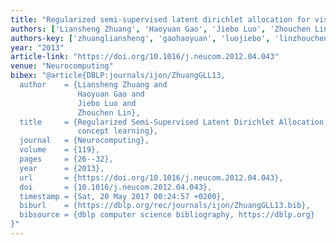 ```yaml
---
title: "Regularized semi-supervised latent dirichlet allocation for visual concept learning"
authors: ['Liansheng Zhuang', 'Haoyuan Gao', 'Jiebo Luo', 'Zhouchen Lin']
authors-key: ['zhuangliansheng', 'gaohaoyuan', 'luojiebo', 'linzhouchen']
year: "2013"
article-link: "https://doi.org/10.1016/j.neucom.2012.04.043"
venue: "Neurocomputing"
bibex: "@article{DBLP:journals/ijon/ZhuangGLL13,
  author    = {Liansheng Zhuang and
               Haoyuan Gao and
               Jiebo Luo and
               Zhouchen Lin},
  title     = {Regularized Semi-Supervised Latent Dirichlet Allocation for visual
               concept learning},
  journal   = {Neurocomputing},
  volume    = {119},
  pages     = {26--32},
  year      = {2013},
  url       = {https://doi.org/10.1016/j.neucom.2012.04.043},
  doi       = {10.1016/j.neucom.2012.04.043},
  timestamp = {Sat, 20 May 2017 00:24:57 +0200},
  biburl    = {https://dblp.org/rec/journals/ijon/ZhuangGLL13.bib},
  bibsource = {dblp computer science bibliography, https://dblp.org}
}"
---
```

